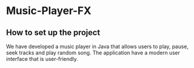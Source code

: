 # Music-Player-FX
## How to set up the project

We have developed a music player in Java that allows users to play, pause, seek tracks and play random song. The application have a modern user interface that is user-friendly.



